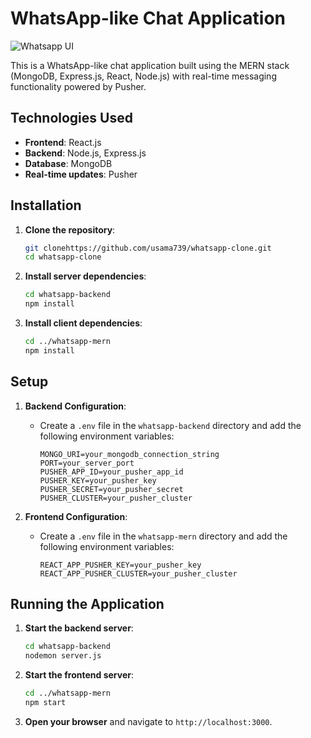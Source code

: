 # WhatsApp-like Chat Application


![Whatsapp UI](https://github.com/usama739/whatsapp-clone/assets/89732076/93d2babd-5464-45ec-9689-07a9a9f3f3cf)


This is a WhatsApp-like chat application built using the MERN stack (MongoDB, Express.js, React, Node.js) with real-time messaging functionality powered by Pusher.



## Technologies Used

- **Frontend**: React.js
- **Backend**: Node.js, Express.js
- **Database**: MongoDB
- **Real-time updates**: Pusher

## Installation

1. **Clone the repository**:
    ```bash
    git clonehttps://github.com/usama739/whatsapp-clone.git
    cd whatsapp-clone
    ```

2. **Install server dependencies**:
    ```bash
    cd whatsapp-backend
    npm install
    ```

3. **Install client dependencies**:
    ```bash
    cd ../whatsapp-mern
    npm install
    ```

## Setup

1. **Backend Configuration**:
   - Create a `.env` file in the `whatsapp-backend` directory and add the following environment variables:
     ```env
     MONGO_URI=your_mongodb_connection_string
     PORT=your_server_port
     PUSHER_APP_ID=your_pusher_app_id
     PUSHER_KEY=your_pusher_key
     PUSHER_SECRET=your_pusher_secret
     PUSHER_CLUSTER=your_pusher_cluster
     ```

2. **Frontend Configuration**:
   - Create a `.env` file in the `whatsapp-mern` directory and add the following environment variables:
     ```env
     REACT_APP_PUSHER_KEY=your_pusher_key
     REACT_APP_PUSHER_CLUSTER=your_pusher_cluster
     ```

## Running the Application

1. **Start the backend server**:
    ```bash
    cd whatsapp-backend
    nodemon server.js
    ```

2. **Start the frontend server**:
    ```bash
    cd ../whatsapp-mern
    npm start
    ```

3. **Open your browser** and navigate to `http://localhost:3000`.
